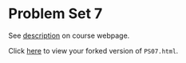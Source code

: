 # Problem Set 7

See [description](https://rudeboybert.github.io/STAT495/#problem_set_7) on course webpage.

Click [here](http://htmlpreview.github.io/?https://github.com/hmarick17/PS07/blob/master/PS07.html) to view your forked version of `PS07.html`.